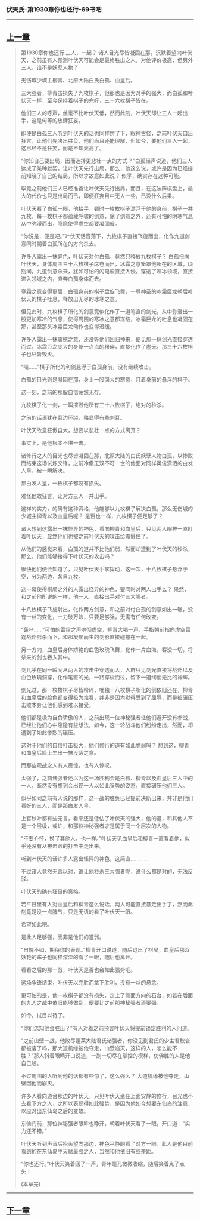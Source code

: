 ### 伏天氏-第1930章你也还行-69书吧

--------
[上一章](./384c9a7a26a5e200957076a3ff36f5b5.md)
--------


>
>
>
>第1930章你也还行
>三人，一起？
>诸人目光尽皆凝固在那，沉默着望向叶伏天，之前虽有人预测叶伏天可能会是最终胜出之人，对他评价极高，但另外三人，谁不是妖孽人物？
>
>无伤城少城主柳青、北原大陆白氏白孤、血皇后。
>
>三大强者，柳青虽损失了九枚棋子，但那也是因为对手的强大，而白孤和叶伏天一样，至今保持着棋子的完好，三十六枚棋子皆在。
>
>他们三人的呼声，丝毫不比叶伏天低，然而此刻，叶伏天却让三人一起出手，这是何等的放肆狂妄。
>
>即便是白孤三人听到叶伏天的话也同样愣了下，眼神古怪，之前叶伏天口出狂言，让他们先决出胜负，他们尚且还能理解，但如今，要他们三人一起，这已经不是狂妄，而是不知天高了。
>
>“你知自己要出局，因而选择更悲壮一点的方式？”白孤轻声说道，他们三人达成了某种默契，让叶伏天先行出局，那么，他这么说，或许是因为已经提前知晓了自己的结局，所以才故意如此说？
>似乎，确实存在这种可能。
>
>毕竟之前他们三人已经准备让叶伏天先行出局，而且，在这法阵棋盘上，最大的代价也只是出局而已，即便狂妄目中无人一些，已没什么后果。
>
>叶伏天看了白孤一眼，他抬手，顿时一枚枚棋子漂浮于他的身前，棋子一共九枚，每一枚棋子都蕴藏呼啸的剑意，除了剑意之外，还有可怕的阴寒气息从中弥漫而出，隐隐使得虚空都要凝固般。
>
>“你说是，便是吧。”叶伏天话音落下，九枚棋子直接飞旋而出，化作九道剑意同时朝着白孤所在的方向杀去。
>
>许多人露出一抹异色，叶伏天对付白孤，竟然只释放九枚棋子？
>白孤扫向叶伏天，身体周围三十六枚棋子席卷而出，冰霜之意笼罩他所在的区域，顷刻间，九道剑意杀来，犹如可怕的闪电般直接入侵，穿透了寒冰领域，直接进入领域之内，直奔白孤身体而去。
>
>寒霜之意变得更强，白孤身前的棋子盘旋飞舞，一尊神圣的冰霜巨龙朝后叶伏天的棋子吐息，释放出无尽的冰寒之意。
>
>但见此时，九枚棋子所化的剑意竟似化作了一道笔直的剑光，从中弥漫出一股更加寒冷的气息，使得周围的寒冰之意都冻结，冰霜巨龙的吐息也凝固在那，甚至那头冰霜巨龙动作也变得迟缓。
>
>许多人露出一抹震撼之意，还没等他们回归神来，便见那一抹剑光直接穿透而过，冰霜巨龙庞大的身躯一点点的粉碎，直接化作了虚无，那三十六枚棋子也尽皆毁灭。
>
>“嗡……”棋子所化的利剑悬浮于白孤身前，没有继续攻击。
>
>白孤的目光则是凝固在那，身上一股强大的寒意，盯着身前的悬浮的棋子。
>
>这一刻，之前的那股自信荡然无存。
>
>九枚棋子化一剑，一瞬摧毁他所有三十六枚棋子，绝对的秒杀。
>
>之前的话语犹在耳边环绕，略显得有些刺耳。
>
>叶伏天故意狂傲自大，想要以悲壮一点的方式离开？
>
>事实上，是他根本不堪一击。
>
>诸修行之人的目光也尽皆凝固在那，北原大陆的白氏妖孽人物白孤，以惨败而结束这场试炼交锋，之前冷傲无双不可一世的他面对同样英俊潇洒的白发人皇，被一瞬解决。
>
>那白发人皇，一枚棋子都没有损失。
>
>难怪他敢狂言，让对方三人一并出手。
>
>这样的实力，的确有这种资格，他能够以九枚棋子解决白孤，那么无伤城的少城主柳青以及血皇后呢？
>是否也一样，九枚棋子便足够了？
>
>诸人想到这露出一抹怪异的神色，看向柳青和血皇后，只见两人眼神一直盯着叶伏天，显然他们也被之前叶伏天的攻击给震慑住了。
>
>从他们的感觉来看，白孤的道并不比他们弱，然而却遭到了叶伏天的秒杀，那么，他们能够接得下叶伏天的攻击吗？
>
>很快他们便会知道了，只见叶伏天手掌挥动，这一次，十八枚棋子悬浮于空，分为两边，各自九枚。
>
>这一幕使得棋局之外的人露出怪异的神色，要同时对两人出手么？
>果然，和之前他所说的一样，他一人，直接出手对付三大强者。
>
>十八枚棋子飞旋射出，化作两方剑意，和之前对付白孤的剑意如出一辙，没有一丝的变化，一力破万法，只要足够强，无需有任何改变。
>
>“轰咔……”可怕的雷霆之声响彻虚空，柳青大喝一声，手指朝前指向虚空雷霆战斧劈杀而下，和那凝聚而生的剑影直接碰撞在一起。
>
>另一方向，血皇后身体娇艳的血色玫瑰飞舞，化作一片血海，吞没一切，将杀来的剑也吞入其中。
>
>剑几乎在同一瞬间从两人的攻击中穿透而入，人群只见剑光直接将战斧以及血色玫瑰洞穿，化作笔直的光，一路穿梭而过，留下一道绚丽无比的神辉。
>
>剑光过，那一枚枚棋子尽皆粉碎，唯独十八枚棋子所化的剑依旧还在，柳青和血皇后的脸色都变得极为难看，并非是因为觉得受到了屈辱，而是被碾压击败本身让他们感到难以接受。
>
>他们都是极为自负骄傲的人，之前出现一位神秘强者让他们避开没有参战，已经让他们心中隐隐有些想法，如今，这一轮战斗他们纷纷走出，然而，却遭到了如此惨烈的碾压。
>
>这对于他们的自信打击极大，他们修行的道有如此脆弱吗？
>想到这，柳青和血皇后脸上生出一抹没落之意。
>
>而那些观战之人有人震惊，也有人惊叹。
>
>太强了，之前诸强者还以为这一场胜利会是白孤、柳青以及血皇后三人中的一人，断然没有想到会出现一人以如此强势的姿态，直接碾压他们三人。
>
>似乎如同之前有人说的那样，这一战的胜负已经提前决断出来，并非是他们看好的三人，而是那白发人皇。
>
>上官秋叶都有些无言，看来还是低估了叶伏天的强大，他的道，和其他人不是一个层级，或许，和那位神秘强者才是属于同一个层次的人物。
>
>“不要介怀，换了其他人，也一样。”叶伏天见血皇后和柳青一直看着他，似乎还没有从被击败的打击中走出来。
>
>听到叶伏天的话许多人露出怪异的神色，这简直…………
>
>不过诸人竟然无言以对，谁让他秒杀三大强者呢，说什么都是对的，无法反驳。
>
>叶伏天的确有狂傲的资格。
>
>若平日里有人对血皇后和柳青这么说话，两人可能直接暴走出手了，然而此刻竟是没一点脾气，只是无语的看了叶伏天一眼。
>
>希望如此吧。
>
>是此人足够强，而非是他们的道弱。
>
>“自愧不如，期待你的表现。”柳青开口说道，随后退出了棋局，血皇后那双妖艳的眸子也同样深深的看了一眼，随后也离开。
>
>看看之后的那一战，叶伏天是否也会如此强势吧。
>
>这场争锋结束，叶伏天以完胜而拿下胜利，没有一丝的悬念。
>
>更可怕的是，他一枚棋子都没有损失，走上了侧面方向的石台，如若在后面的九人之战中依旧能够做到，便要比之前那神秘强者还要强。
>
>如今，拭目以待了。
>
>“你们怎知他会胜出？”有人对着之前预言叶伏天将提前锁定胜利的人问道。
>
>“之前山壁一战，他败尽蓬莱大陆君氏诸强者，你没见到君氏的少主君秋岩都被废了吗，那大道机缘被他夺走，山壁崩灭，这样的人，怎么能不胜？”那人斜着眼睛开口说道，一副一切尽在掌控的模样，仿佛胜的人是他自己般。
>
>不过周围的人听到他的话都有些惊了，这么强么？
>大道机缘被他夺走，山壁因他而崩灭。
>
>许多人看向道台那边的叶伏天，只见叶伏天坐在上面安静的修行，目光也不去看下方之人，之所以表现得如此强势，是因为他如今想要东仙岛的注意，以应对出东仙岛之后的变故。
>
>东仙门前，那位神秘强者眼眸也睁开，朝着叶伏天看了一眼，开口道：“实力还不错。”
>
>叶伏天听到声音后抬头望向那边，神色平静的看了对方一眼，此人是他目前看到的在东仙岛中天赋最强之人，当然和他依旧有些差距。
>
>“你也还行。”叶伏天笑着回了一声，青年瞳孔微微收缩，随后笑着点了点头！
>
>(本章完)
>
>

--------
[下一章](./e0c54765098cd19b2513e4e11c827893.md)
--------
